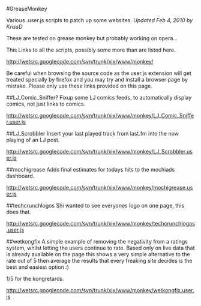 #GreaseMonkey

Various .user.js scripts to patch up some websites. *Updated Feb 4, 2010 by KrissD*

These are tested on grease monkey but probably working on opera...

This Links to all the scripts, possibly some more than are listed here.

http://wetsrc.googlecode.com/svn/trunk/xix/www/monkey/

Be careful when browsing the source code as the user.js extension will get treated specially by firefox and you may try and install a browser page by mistake. Please only use these links provided on this page.

##LJ_Comic_Sniffer?
Fixup some LJ comics feeds, to automatically display comics, not just links to comics.

http://wetsrc.googlecode.com/svn/trunk/xix/www/monkey/LJ_Comic_Sniffer.user.js

##LJ_Scrobbler
Insert your last played track from last.fm into the now playing of an LJ post.

http://wetsrc.googlecode.com/svn/trunk/xix/www/monkey/LJ_Scrobbler.user.js

##mochigrease
Adds final estimates for todays hits to the mochiads dashboard.

http://wetsrc.googlecode.com/svn/trunk/xix/www/monkey/mochigrease.user.js

##techcrunchlogos
Shi wanted to see everyones logo on one page, this does that.

http://wetsrc.googlecode.com/svn/trunk/xix/www/monkey/techcrunchlogos.user.js

##wetkongfix
A simple example of removing the negativity from a ratings system, whilst letting the users continue to rate. Based only on live data that is already available on the page this shows a very simple alternative to the rate out of 5 then average the results that every freaking site decides is the best and easiest option :)

1/5 for the kongretards.

http://wetsrc.googlecode.com/svn/trunk/xix/www/monkey/wetkongfix.user.js

